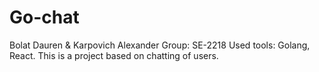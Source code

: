 # Go-chat
 Bolat Dauren & Karpovich Alexander
 Group: SE-2218
 Used tools: Golang, React.
 This is a project based on chatting of users.
